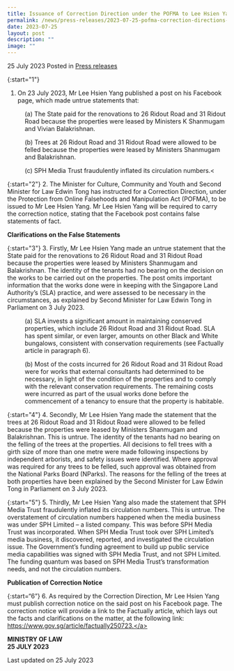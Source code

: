 ```yaml
---
title: Issuance of Correction Direction under the POFMA to Lee Hsien Yang
permalink: /news/press-releases/2023-07-25-pofma-correction-directions-to-lee-hsien-yang/
date: 2023-07-25
layout: post
description: ""
image: ""
---
```

25 July 2023 Posted in [Press releases](/news/press-releases)

{:start="1"}
1.	On 23 July 2023, Mr Lee Hsien Yang published a post on his Facebook page, which made untrue statements that:

<p style="margin-left: 40px">(a)	The State paid for the renovations to 26 Ridout Road and 31 Ridout Road because the properties were leased by Ministers K Shanmugam and Vivian Balakrishnan.</p>
    
<p style="margin-left: 40px">(b)	Trees at 26 Ridout Road and 31 Ridout Road were allowed to be felled because the properties were leased by Ministers Shanmugam and Balakrishnan.</p>

<p style="margin-left: 40px">(c)	SPH Media Trust fraudulently inflated its circulation numbers.&lt;</p>

{:start="2"}
2.	The Minister for Culture, Community and Youth and Second Minister for Law Edwin Tong has instructed for a Correction Direction, under the Protection from Online Falsehoods and Manipulation Act (POFMA), to be issued to Mr Lee Hsien Yang. Mr Lee Hsien Yang will be required to carry the correction notice, stating that the Facebook post contains false statements of fact.


**Clarifications on the False Statements**

{:start="3"}
3.	Firstly, Mr Lee Hsien Yang made an untrue statement that the State paid for the renovations to 26 Ridout Road and 31 Ridout Road because the properties were leased by Ministers Shanmugam and Balakrishnan. The identity of the tenants had no bearing on the decision on the works to be carried out on the properties. The post omits important information that the works done were in keeping with the Singapore Land Authority’s (SLA) practice, and were assessed to be necessary in the circumstances, as explained by Second Minister for Law Edwin Tong in Parliament on 3 July 2023.

<p style="margin-left: 40px">(a)	SLA invests a significant amount in maintaining conserved properties, which include 26 Ridout Road and 31 Ridout Road. SLA has spent similar, or even larger, amounts on other Black and White bungalows, consistent with conservation requirements (see Factually article in paragraph 6).</p>
    
<p style="margin-left: 40px">(b)	Most of the costs incurred for 26 Ridout Road and 31 Ridout Road were for works that external consultants had determined to be necessary, in light of the condition of the properties and to comply with the relevant conservation requirements. The remaining costs were incurred as part of the usual works done before the commencement of a tenancy to ensure that the property is habitable.</p>



{:start="4"}
4.	Secondly, Mr Lee Hsien Yang made the statement that the trees at 26 Ridout Road and 31 Ridout Road were allowed to be felled because the properties were leased by Ministers Shanmugam and Balakrishnan. This is untrue. The identity of the tenants had no bearing on the felling of the trees at the properties. All decisions to fell trees with a girth size of more than one metre were made following inspections by independent arborists, and safety issues were identified. Where approval was required for any trees to be felled, such approval was obtained from the National Parks Board (NParks). The reasons for the felling of the trees at both properties have been explained by the Second Minister for Law Edwin Tong in Parliament on 3 July 2023.


{:start="5"}
5.	Thirdly, Mr Lee Hsien Yang also made the statement that SPH Media Trust fraudulently inflated its circulation numbers. This is untrue. The overstatement of circulation numbers happened when the media business was under SPH Limited – a listed company. This was before SPH Media Trust was incorporated. When SPH Media Trust took over SPH Limited’s media business, it discovered, reported, and investigated the circulation issue. The Government’s funding agreement to build up public service media capabilities was signed with SPH Media Trust, and not SPH Limited. The funding quantum was based on SPH Media Trust’s transformation needs, and not the circulation numbers.
 
**Publication of Correction Notice**

{:start=“6”}
6.	As required by the Correction Direction, Mr Lee Hsien Yang must publish correction notice on the said post on his Facebook page. The correction notice will provide a link to the Factually article, which lays out the facts and clarifications on the matter, at the following link:  <a href="https://www.gov.sg/article/factually250723." target="new">https://www.gov.sg/article/factually250723.</a>



**MINISTRY OF LAW**
<br>**25 JULY 2023**


<p class="right-side-updated">Last updated on 25 July 2023</p>